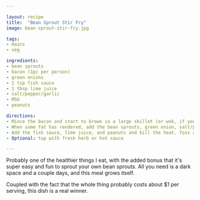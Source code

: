 ```yaml
---

layout: recipe
title:  "Bean Sprout Stir Fry"
image: bean-sprout-stir-fry.jpg

tags:
- mains
- veg

ingredients:
- bean sprouts 
- bacon (1pc per person)
- green onions
- 1 tsp fish sauce
- 1 tbsp lime juice
- salt/pepper/garlic
- MSG
- peanuts

directions:
- Mince the bacon and start to brown in a large skillet (or wok, if you've got one).
- When some fat has rendered, add the bean sprouts, green onion, salt/pepper/garlic, and MSG.
- Add the fish sauce, lime juice, and peanuts and kill the heat. Toss a bit before plating.
- Optional: top with fresh herb or hot sauce

---
```


Probably one of the healthier things I eat, with the added bonus that it's super easy and fun to sprout your own bean sprouts. All you need is a dark space and a couple days, and this meal grows itself.

Coupled with the fact that the whole thing probably costs about $1 per serving, this dish is a real winner.